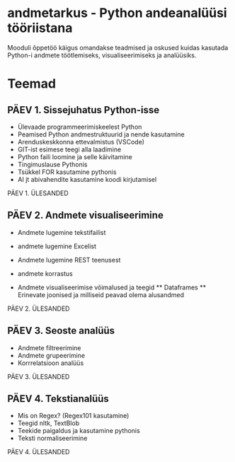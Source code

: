 # andmetarkus - Python andeanalüüsi tööriistana 

Mooduli õppetöö käigus omandakse teadmised ja oskused kuidas kasutada Python-i andmete töötlemiseks, visualiseerimiseks ja analüüsiks. 

# Teemad

## PÄEV 1. Sissejuhatus Python-isse

* Ülevaade programmeerimiskeelest Python
* Peamised Python andmestruktuurid ja nende kasutamine
* Arenduskeskkonna ettevalmistus (VSCode)
* GIT-ist esimese teegi alla laadimine
* Python faili loomine ja selle käivitamine
* Tingimuslause Pythonis
* Tsükkel FOR kasutamine pythonis
* AI jt abivahendite kasutamine koodi kirjutamisel 

PÄEV 1. ÜLESANDED


## PÄEV 2. Andmete visualiseerimine

* Andmete lugemine tekstifailist
* andmete lugemine Excelist
* Andmete lugemine REST teenusest
  
* andmete korrastus

* Andmete visualiseerimise võimalused ja teegid
** Dataframes
** Erinevate joonised ja milliseid peavad olema alusandmed

PÄEV 2. ÜLESANDED

## PÄEV 3. Seoste analüüs 
* Andmete filtreerimine
* Andmete grupeerimine
* Korrrelatsioon analüüs

PÄEV 3. ÜLESANDED
  
## PÄEV 4. Tekstianalüüs 
* Mis on Regex? (Regex101 kasutamine)
* Teegid nltk, TextBlob
* Teekide paigaldus ja kasutamine pythonis
* Teksti normaliseerimine

PÄEV 4. ÜLESANDED
